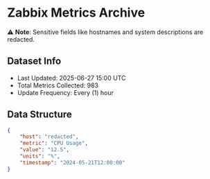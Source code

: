 # Zabbix Metrics Archive

⚠️ **Note**: Sensitive fields like hostnames and system descriptions are redacted.

## Dataset Info
- Last Updated: 2025-06-27 15:00 UTC
- Total Metrics Collected: 983
- Update Frequency: Every (1) hour

## Data Structure
```json
{
    "host": "redacted",
    "metric": "CPU Usage",
    "value": "12.5",
    "units": "%",
    "timestamp": "2024-05-21T12:00:00"
}
```
